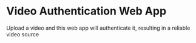 # Video Authentication Web App
Upload a video and this web app will authenticate it, resulting in a reliable video source
